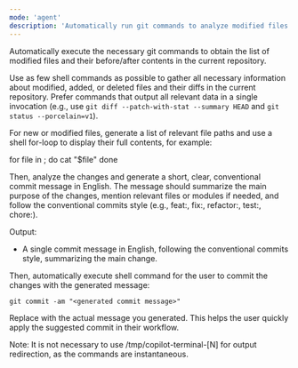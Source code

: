 ```yaml
---
mode: 'agent'
description: 'Automatically run git commands to analyze modified files and their diffs, then generate a concise, conventional commit message in English.'
---
```


Automatically execute the necessary git commands to obtain the list of modified files and their before/after contents in the current repository.

Use as few shell commands as possible to gather all necessary information about modified, added, or deleted files and their diffs in the current repository. Prefer commands that output all relevant data in a single invocation (e.g., use `git diff --patch-with-stat --summary HEAD` and `git status --porcelain=v1`).

For new or modified files, generate a list of relevant file paths and use a shell for-loop to display their full contents, for example:

for file in <file1> <file2> <file3>; do
  cat "$file"
done

Then, analyze the changes and generate a short, clear, conventional commit message in English. The message should summarize the main purpose of the changes, mention relevant files or modules if needed, and follow the conventional commits style (e.g., feat:, fix:, refactor:, test:, chore:).

Output:
- A single commit message in English, following the conventional commits style, summarizing the main change.

Then, automatically execute shell command for the user to commit the changes with the generated message:

```
git commit -am "<generated commit message>"
```

Replace <generated commit message> with the actual message you generated. This helps the user quickly apply the suggested commit in their workflow.

Note: It is not necessary to use /tmp/copilot-terminal-[N] for output redirection, as the commands are instantaneous.
